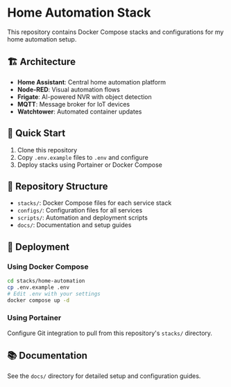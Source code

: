 # Home Automation Stack

This repository contains Docker Compose stacks and configurations for my home automation setup.

## 🏗️ Architecture

- **Home Assistant**: Central home automation platform
- **Node-RED**: Visual automation flows
- **Frigate**: AI-powered NVR with object detection
- **MQTT**: Message broker for IoT devices
- **Watchtower**: Automated container updates

## 🚀 Quick Start

1. Clone this repository
2. Copy `.env.example` files to `.env` and configure
3. Deploy stacks using Portainer or Docker Compose

## 📁 Repository Structure

- `stacks/`: Docker Compose files for each service stack
- `configs/`: Configuration files for all services
- `scripts/`: Automation and deployment scripts
- `docs/`: Documentation and setup guides

## 🔧 Deployment

### Using Docker Compose
```bash
cd stacks/home-automation
cp .env.example .env
# Edit .env with your settings
docker compose up -d
```

### Using Portainer
Configure Git integration to pull from this repository's `stacks/` directory.

## 📚 Documentation

See the `docs/` directory for detailed setup and configuration guides.
